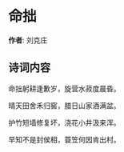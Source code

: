 # 命拙

**作者**: 刘克庄

## 诗词内容

命拙躬耕逢歉岁，旋营水菽度晨昏。

晴天田舍禾归窖，腊日山家酒满盆。

护竹短墙修复坏，浇花小井汲来浑。

早知不是封侯相，蓑笠何因肯出村。

